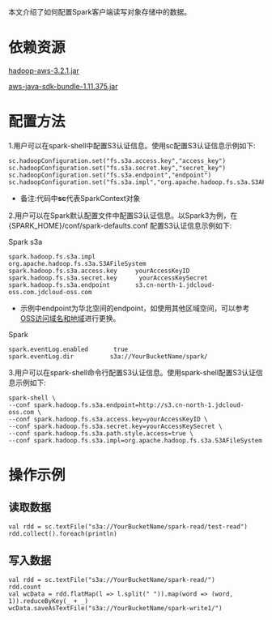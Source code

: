 本文介绍了如何配置Spark客户端读写对象存储中的数据。

# 依赖资源

[hadoop-aws-3.2.1.jar]()

[aws-java-sdk-bundle-1.11.375.jar]()

# 配置方法

1.用户可以在spark-shell中配置S3认证信息。使用sc配置S3认证信息示例如下:

```
sc.hadoopConfiguration.set("fs.s3a.access.key","access_key")
sc.hadoopConfiguration.set("fs.s3a.secret.key","secret_key")
sc.hadoopConfiguration.set("fs.s3a.endpoint","endpoint")
sc.hadoopConfiguration.set("fs.s3a.impl","org.apache.hadoop.fs.s3a.S3AFileSystem")
```

* 备注:代码中**sc**代表SparkContext对象

2.用户可以在Spark默认配置文件中配置S3认证信息。以Spark3为例，在 {SPARK_HOME}/conf/spark-defaults.conf 配置S3认证信息示例如下:

Spark s3a
```
spark.hadoop.fs.s3a.impl         org.apache.hadoop.fs.s3a.S3AFileSystem
spark.hadoop.fs.s3a.access.key     yourAccessKeyID
spark.hadoop.fs.s3a.secret.key      yourAccessKeySecret
spark.hadoop.fs.s3a.endpoint       s3.cn-north-1.jdcloud-oss.com.jdcloud-oss.com    
```
* 示例中endpoint为华北空间的endpoint，如使用其他区域空间，可以参考[OSS访问域名和地域](https://docs.jdcloud.com/cn/object-storage-service/oss-endpont-list)进行更换。

Spark
```
spark.eventLog.enabled       true
spark.eventLog.dir          s3a://YourBucketName/spark/
```

3.用户可以在spark-shell命令行配置S3认证信息。使用spark-shell配置S3认证信息示例如下:
```
spark-shell \
--conf spark.hadoop.fs.s3a.endpoint=http://s3.cn-north-1.jdcloud-oss.com \
--conf spark.hadoop.fs.s3a.access.key=yourAccessKeyID \
--conf spark.hadoop.fs.s3a.secret.key=yourAccessKeySecret \
--conf spark.hadoop.fs.s3a.path.style.access=true \
--conf spark.hadoop.fs.s3a.impl=org.apache.hadoop.fs.s3a.S3AFileSystem
```

# 操作示例
## 读取数据
```
val rdd = sc.textFile("s3a://YourBucketName/spark-read/test-read")
rdd.collect().foreach(println)
```

## 写入数据
```
val rdd = sc.textFile("s3a://YourBucketName/spark-read/")
rdd.count
val wcData = rdd.flatMap(l => l.split(" ")).map(word => (word, 1)).reduceByKey(_ + _)
wcData.saveAsTextFile("s3a://YourBucketName/spark-write1/")
```
